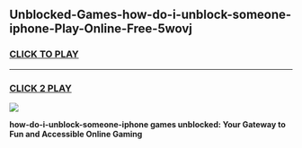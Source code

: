 
## Unblocked-Games-how-do-i-unblock-someone-iphone-Play-Online-Free-5wovj
<h3>
<a href="https://premium76.site?title=how-do-i-unblock-someone-iphone&ref=26A">CLICK TO PLAY</a></h3>
<hr>

<h3>
<a href="https://premium76.site?title=how-do-i-unblock-someone-iphone&ref=26A">CLICK 2 PLAY</a>
  
</h3>

<a href="https://premium76.site?title=how-do-i-unblock-someone-iphone&ref=26A"><img src="https://clearcache.store/games.png"></a>


**how-do-i-unblock-someone-iphone games unblocked: Your Gateway to Fun and Accessible Online Gaming**
